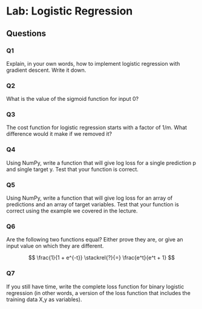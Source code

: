 # Lab: Logistic Regression

## Questions

### Q1
Explain, in your own words, how to implement logistic regression with gradient descent.  Write it down.

### Q2
  
What is the value of the sigmoid function for input 0?

### Q3
  

The cost function for logistic regression starts with a factor of 1/m.  What difference would it make if we removed it?

### Q4
  

Using NumPy, write a function that will give log loss for a single prediction p and single target y.  Test that your function is correct.

### Q5
  

Using NumPy, write a function that will give log loss for an array of predictions and an array of target variables.  Test that your function is correct using the example we covered in the lecture.


### Q6
  

Are the following two functions equal?  Either prove they are, or give an input value on which they are different.

```math

\frac{1}{1 + e^{-t}} \stackrel{?}{=} \frac{e^t}{e^t + 1}

```


### Q7
  

If you still have time, write the complete loss function for binary logistic regression (in other words, a version of the loss function that includes the training data X,y as variables).
 
